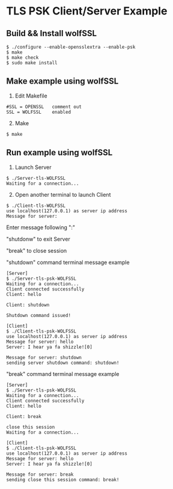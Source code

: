 TLS PSK Client/Server Example
================

## Build && Install wolfSSL
```
$ ./configure --enable-opensslextra --enable-psk
$ make
$ make check
$ sudo make install
```
## Make example using wolfSSL
1. Edit Makefile
```
#SSL = OPENSSL   comment out
SSL = WOLFSSL    enabled
````

2. Make
```
$ make
```

## Run example using wolfSSL

1. Launch Server
```
$ ./Server-tls-WOLFSSL
Waiting for a connection...
````
2. Open another terminal to launch Client

```
$ ./Client-tls-WOLFSSL
use localhost(127.0.0.1) as server ip address
Message for server:
```

Enter message following ":"

"shutdonw" to exit Server

"break" to close session

"shutdown" command terminal message example
```
[Server]
$ ./Server-tls-psk-WOLFSSL 
Waiting for a connection...
Client connected successfully
Client: hello

Client: shutdown

Shutdown command issued!

[Client]
$ ./Client-tls-psk-WOLFSSL 
use localhost(127.0.0.1) as server ip address
Message for server: hello
Server: I hear ya fa shizzle![0]

Message for server: shutdown
sending server shutdown command: shutdown!

````

"break" command terminal message example
```
[Server]
$ ./Server-tls-psk-WOLFSSL 
Waiting for a connection...
Client connected successfully
Client: hello

Client: break

close this session
Waiting for a connection...

[Client]
$ ./Client-tls-psk-WOLFSSL 
use localhost(127.0.0.1) as server ip address
Message for server: hello
Server: I hear ya fa shizzle![0]

Message for server: break
sending close this session command: break!
```